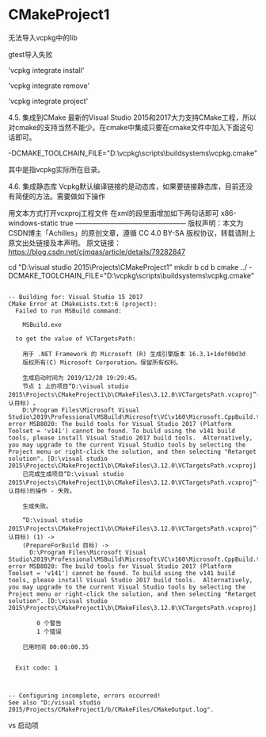 # CMakeProject1

无法导入vcpkg中的lib

gtest导入失败

'vcpkg integrate install'

'vcpkg integrate remove'

'vcpkg integrate project'


4.5. 集成到CMake
最新的Visual Studio 2015和2017大力支持CMake工程，所以对cmake的支持当然不能少。在cmake中集成只要在cmake文件中加入下面这句话即可。

-DCMAKE_TOOLCHAIN_FILE="D:\vcpkg\scripts\buildsystems\vcpkg.cmake"

其中是指vcpkg实际所在目录。

4.6. 集成静态库
Vcpkg默认编译链接的是动态库，如果要链接静态库，目前还没有简便的方法。需要做如下操作

用文本方式打开vcxproj工程文件
在xml的段里面增加如下两句话即可
<VcpkgTriplet>x86-windows-static</VcpkgTriplet>
<VcpkgEnabled>true</VcpkgEnabled>
————————————————
版权声明：本文为CSDN博主「Achilles」的原创文章，遵循 CC 4.0 BY-SA 版权协议，转载请附上原文出处链接及本声明。
原文链接：https://blog.csdn.net/cjmqas/article/details/79282847



cd "D:\visual studio 2015\Projects\CMakeProject1"
mkdir b
cd b
cmake ../ -DCMAKE_TOOLCHAIN_FILE="D:\vcpkg\scripts\buildsystems\vcpkg.cmake"



```

-- Building for: Visual Studio 15 2017
CMake Error at CMakeLists.txt:6 (project):
  Failed to run MSBuild command:

    MSBuild.exe

  to get the value of VCTargetsPath:

    用于 .NET Framework 的 Microsoft (R) 生成引擎版本 16.3.1+1def00d3d
    版权所有(C) Microsoft Corporation。保留所有权利。

    生成启动时间为 2019/12/20 19:29:45。
    节点 1 上的项目“D:\visual studio 2015\Projects\CMakeProject1\b\CMakeFiles\3.12.0\VCTargetsPath.vcxproj”(默认目标) 。
    D:\Program Files\Microsoft Visual Studio\2019\Professional\MSBuild\Microsoft\VC\v160\Microsoft.CppBuild.targets(379,5): error MSB8020: The build tools for Visual Studio 2017 (Platform Toolset = 'v141') cannot be found. To build using the v141 build tools, please install Visual Studio 2017 build tools.  Alternatively, you may upgrade to the current Visual Studio tools by selecting the Project menu or right-click the solution, and then selecting "Retarget solution". [D:\visual studio 2015\Projects\CMakeProject1\b\CMakeFiles\3.12.0\VCTargetsPath.vcxproj]
    已完成生成项目“D:\visual studio 2015\Projects\CMakeProject1\b\CMakeFiles\3.12.0\VCTargetsPath.vcxproj”(默认目标)的操作 - 失败。

    生成失败。

    “D:\visual studio 2015\Projects\CMakeProject1\b\CMakeFiles\3.12.0\VCTargetsPath.vcxproj”(默认目标) (1) ->
    (PrepareForBuild 目标) ->
      D:\Program Files\Microsoft Visual Studio\2019\Professional\MSBuild\Microsoft\VC\v160\Microsoft.CppBuild.targets(379,5): error MSB8020: The build tools for Visual Studio 2017 (Platform Toolset = 'v141') cannot be found. To build using the v141 build tools, please install Visual Studio 2017 build tools.  Alternatively, you may upgrade to the current Visual Studio tools by selecting the Project menu or right-click the solution, and then selecting "Retarget solution". [D:\visual studio 2015\Projects\CMakeProject1\b\CMakeFiles\3.12.0\VCTargetsPath.vcxproj]

        0 个警告
        1 个错误

    已用时间 00:00:00.35


  Exit code: 1



-- Configuring incomplete, errors occurred!
See also "D:/visual studio 2015/Projects/CMakeProject1/b/CMakeFiles/CMakeOutput.log".

```


vs 启动项
